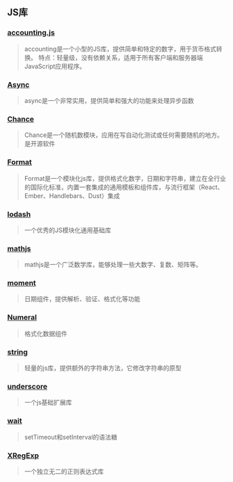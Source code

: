 ## JS库

### [accounting.js](http://openexchangerates.github.io/accounting.js/)

> accounting是一个小型的JS库，提供简单和特定的数字，用于货币格式转换。
> 特点：轻量级，没有依赖关系，适用于所有客户端和服务器端JavaScript应用程序。

### [Async](http://caolan.github.io/async/)

> async是一个非常实用，提供简单和强大的功能来处理异步函数

### [Chance](http://chancejs.com/)

> Chance是一个随机数模块，应用在写自动化测试或任何需要随机的地方。是开源软件

### [Format](http://formatjs.io/)

> Format是一个模块化js库，提供格式化数字，日期和字符串，建立在全行业的国际化标准，内置一套集成的通用模板和组件库，与流行框架（React、Ember、Handlebars、Dust）集成

### [lodash](https://lodash.com/)

> 一个优秀的JS模块化通用基础库

### [mathjs](http://mathjs.org/)

> mathjs是一个广泛数学库，能够处理一些大数字、复数、矩阵等。

### [moment](http://momentjs.com/)

> 日期组件，提供解析、验证、格式化等功能

### [Numeral](http://numeraljs.com/)

> 格式化数据组件

### [string](http://stringjs.com/)

> 轻量的js库，提供额外的字符串方法，它修改字符串的原型

### [underscore](http://underscorejs.org/)

> 一个js基础扩展库

### [wait](https://github.com/elving/wait)

> setTimeout和setInterval的语法糖

### [XRegExp](http://xregexp.com/)

> 一个独立无二的正则表达式库
